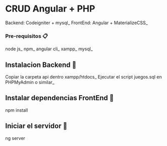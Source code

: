 # CRUD Angular + PHP
Backend: Codeigniter + mysql_
FrontEnd: Angular + MaterializeCSS_

### Pre-requisitos 📋
node js_
npm_
angular cli_
xampp_
mysql_


## Instalacion Backend 🔧
Copiar la carpeta api dentro xampp/htdocs_
Ejecutar el script juegos.sql en PHPMyAdmin o similar_

## Instalar dependencias FrontEnd 🔧
npm install

## Iniciar el servidor 🚀
ng server

